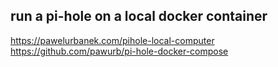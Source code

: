 ## run a pi-hole on a local docker container

<https://pawelurbanek.com/pihole-local-computer>
<https://github.com/pawurb/pi-hole-docker-compose>